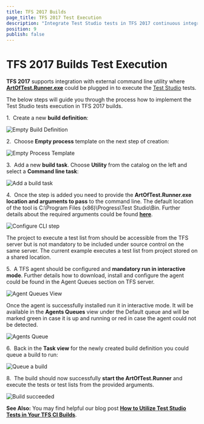 ```yaml
---
title: TFS 2017 Builds
page_title: TFS 2017 Test Execution
description: "Integrate Test Studio tests in TFS 2017 continuous integration. Execute Test Studio tests with TFS 2017 build."
position: 9
publish: false
---
```

# TFS 2017 Builds Test Execution

**TFS 2017** supports integration with external command line utility where <a href="/features/test-runners/artoftest-runner" target="_blank">**ArtOfTest.Runner.exe**</a> could be plugged in to execute the <a href="http://www.telerik.com/teststudio" target="_blank">Test Studio</a> tests.

The below steps will guide you through the process how to implement the Test Studio tests execution in TFS 2017 builds.

1.&nbsp; Create a new **build definition**:

![Empty Build Definition][1]

2.&nbsp; Choose **Empty process** template on the next step of creation:

![Empty Process Template][2]

3.&nbsp; Add a new **build task**. Choose **Utility** from the catalog on the left and select a **Command line task**:

![Add a build task][3]

4.&nbsp; Once the step is added you need to provide the **ArtOfTest.Runner.exe location and arguments to pass** to the command line. The default location of the tool is C:\Program Files (x86)\Progress\Test Studio\Bin. Further details about the required arguments could be found <a href="/features/test-runners/artoftest-runner" target="_blank">**here**</a>.

![Configure CLI step][4]

The project to execute a test list from should be accessible from the TFS server but is not mandatory to be included under source control on the same server. The current example executes a test list from project stored on a shared location.

5.&nbsp; A TFS agent should be configured and **mandatory run in interactive mode**. Further details how to download, install and configure the agent could be found in the Agent Queues section on TFS server. 

![Agent Queues View][5]

Once the agent is successfully installed run it in interactive mode. It will be available in the **Agents Queues** view under the Default queue and will be marked green in case it is up and running or red in case the agent could not be detected.

![Agents Queue][6]

6.&nbsp; Back in the **Task view** for the newly created build definition you could queue a build to run: 

![Queue a build][7]

8.&nbsp; The build should now successfully **start the ArtOfTest.Runner** and execute the tests or test lists from the provided arguments.

![Build succeeded][8]

__See Also:__ You may find helpful our blog post <a href="https://www.telerik.com/blogs/how-to-utilize-test-studio-tests-in-your-tfs-ci-builds" target="_blank">__How to Utilize Test Studio Tests in Your TFS CI Builds__</a>.

[1]: /img/advanced-topics/build-server/tfs-2017-builds/fig2.png
[2]: /img/advanced-topics/build-server/tfs-2017-builds/fig2.png
[3]: /img/advanced-topics/build-server/tfs-2017-builds/fig3.png
[4]: /img/advanced-topics/build-server/tfs-2017-builds/fig4.png
[5]: /img/advanced-topics/build-server/tfs-2017-builds/fig5.png
[6]: /img/advanced-topics/build-server/tfs-2017-builds/fig6.png
[7]: /img/advanced-topics/build-server/tfs-2017-builds/fig7.png
[8]: /img/advanced-topics/build-server/tfs-2017-builds/fig8.png
